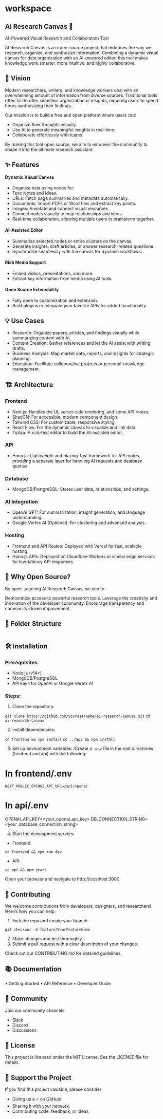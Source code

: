 # workspace
## AI Research Canvas 🌟

AI-Powered Visual Research and Collaboration Tool

AI Research Canvas is an open-source project that redefines the way we research, organize, and synthesize information. Combining a dynamic visual canvas for data organization with an AI-powered editor, this tool makes knowledge work smarter, more intuitive, and highly collaborative.

## 🚀 Vision

Modern researchers, writers, and knowledge workers deal with an overwhelming amount of information from diverse sources. Traditional tools often fail to offer seamless organization or insights, requiring users to spend hours synthesizing their findings.

Our mission is to build a free and open platform where users can:

- Organize their thoughts visually.
- Use AI to generate meaningful insights in real-time.
- Collaborate effortlessly with teams.

By making this tool open source, we aim to empower the community to shape it into the ultimate research assistant.

## ✨ Features

#### Dynamic Visual Canvas

- Organize data using nodes for:
- Text: Notes and ideas.
- URLs: Fetch page summaries and metadata automatically.
- Documents: Import PDFs or Word files and extract key points.
- Images: Annotate and connect visual resources.
- Connect nodes visually to map relationships and ideas.
- Real-time collaboration, allowing multiple users to brainstorm together.

#### AI-Assisted Editor

- Summarize selected nodes or entire clusters on the canvas.
- Generate insights, draft articles, or answer research-related questions.
- Synchronize seamlessly with the canvas for dynamic workflows.

#### Rich Media Support

- Embed videos, presentations, and more.
- Extract key information from media using AI tools.

#### Open Source Extensibility

- Fully open to customization and extension.
- Build plugins or integrate your favorite APIs for added functionality.

## 💡 Use Cases

- Research: Organize papers, articles, and findings visually while summarizing content with AI.
- Content Creation: Gather references and let the AI assist with writing drafts.
- Business Analysis: Map market data, reports, and insights for strategic planning.
- Education: Facilitate collaborative projects or personal knowledge management.

## 🏗️ Architecture

### Frontend

- Next.js: Handles the UI, server-side rendering, and some API routes.
- ShadCN: For accessible, modern component design.
- Tailwind CSS: For customizable, responsive styling.
- React Flow: For the dynamic canvas to visualize and link data.
- Tiptap: A rich-text editor to build the AI-assisted editor.

### API

- Hono.js: Lightweight and blazing-fast framework for API routes, providing a separate layer for handling AI requests and database queries.

### Database

- MongoDB/PostgreSQL: Stores user data, relationships, and settings.

### AI Integration

- OpenAI GPT: For summarization, insight generation, and language understanding.
- Google Vertex AI (Optional): For clustering and advanced analysis.

### Hosting

- Frontend and API Routes: Deployed with Vercel for fast, scalable hosting.
- Hono.js APIs: Deployed on Cloudflare Workers or similar edge services for low-latency API responses.

## 🎯 Why Open Source?

By open-sourcing AI Research Canvas, we aim to:

Democratize access to powerful research tools.
Leverage the creativity and innovation of the developer community.
Encourage transparency and community-driven improvement.

## 📂 Folder Structure
```

```

## 🛠️ Installation

### Prerequisites:

- Node.js (v14+)
- MongoDB/PostgreSQL
- API keys for OpenAI or Google Vertex AI

### Steps:

1. Clone the repository:

`git clone https://github.com/yourusername/ai-research-canvas.git`
`cd ai-research-canvas`


2. Install dependencies:

`cd frontend && npm install`
`cd ../api && npm install`


3. Set up environment variables:
/Create a `.env` file in the root directories (frontend and api) with the following:

# In frontend/.env
`NEXT_PUBLIC_OPENAI_API_URL=/api/openai`

# In api/.env
OPENAI_API_KEY=<your_openai_api_key>
DB_CONNECTION_STRING=<your_database_connection_string>


4. Start the development servers:
- Frontend:

`cd frontend && npm run dev`


- API:

`cd api && npm start`


Open your browser and navigate to http://localhost:3000.

## 🤝 Contributing

We welcome contributions from developers, designers, and researchers! Here’s how you can help:

1. Fork the repo and create your branch:

`git checkout -b feature/YourFeatureName`


2. Make changes and test thoroughly.
3. Submit a pull request with a clear description of your changes.

Check out our CONTRIBUTING.md for detailed guidelines.

## 📚 Documentation

•	Getting Started
•	API Reference
•	Developer Guide

## 💬 Community

Join our community channels:

- Slack
- Discord
- Discussions

## 📜 License

This project is licensed under the MIT License. See the LICENSE file for details.

## 🌟 Support the Project

If you find this project valuable, please consider:

- Giving us a ⭐ on GitHub!
- Sharing it with your network.
- Contributing code, feedback, or ideas.
